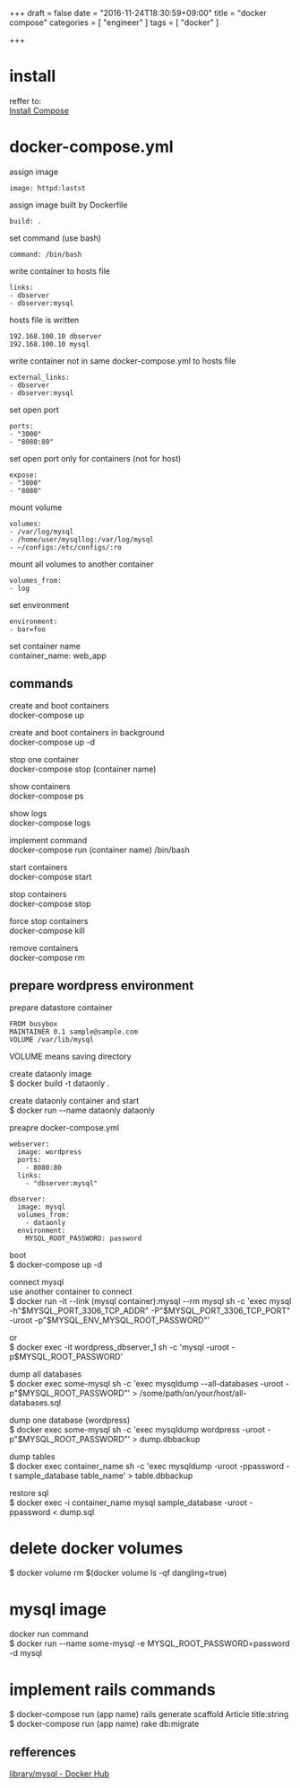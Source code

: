 +++
draft = false
date = "2016-11-24T18:30:59+09:00"
title = "docker compose"
categories = [ "engineer" ]
tags = [ "docker" ]

+++

# install

reffer to:  
[Install Compose](https://docs.docker.com/compose/install/)

# docker-compose.yml

assign image  
```
image: httpd:lastst  
```

assign image built by Dockerfile  
```
build: .  
```

set command (use bash)  
```
command: /bin/bash  
```

write container to hosts file  
```
links:
- dbserver  
- dbserver:mysql  
```

hosts file is written  
```
192.168.100.10 dbserver
192.168.100.10 mysql
```

write container not in same docker-compose.yml to hosts file  
```
external_links:
- dbserver  
- dbserver:mysql  
```

set open port  
```
ports:
- "3000"  
- "8080:80"  
```

set open port only for containers (not for host)  
```
expose:
- "3000"  
- "8080"  
```

mount volume  
```
volumes:
- /var/log/mysql
- /home/user/mysqllog:/var/log/mysql
- ~/configs:/etc/configs/:ro
```

mount all volumes to another container  
```
volumes_from:
- log
```

set environment  
```
environment:
- bar=foo
```

set container name  
container_name: web_app

## commands

create and boot containers  
docker-compose up

create and boot containers in background  
docker-compose up -d

stop one container  
docker-compose stop (container name)

show containers  
docker-compose ps

show logs  
docker-compose logs

implement command  
docker-compose run (container name) /bin/bash

start containers  
docker-compose start

stop containers  
docker-compose stop

force stop containers  
docker-compose kill

remove containers  
docker-compose rm

## prepare wordpress environment

prepare datastore container  

```
FROM busybox
MAINTAINER 0.1 sample@sample.com
VOLUME /var/lib/mysql
```

VOLUME means saving directory  

create dataonly image  
$ docker build -t dataonly .

create dataonly container and start  
$ docker run --name dataonly dataonly

preapre docker-compose.yml  
```
webserver:
  image: wordpress
  ports:
    - 8080:80
  links:
    - "dbserver:mysql"

dbserver:
  image: mysql
  volumes_from:
    - dataonly
  environment:
    MYSQL_ROOT_PASSWORD: password
```

boot  
$ docker-compose up -d

connect mysql  
use another container to connect  
$ docker run -it --link (mysql container):mysql --rm mysql sh -c 'exec mysql -h"$MYSQL_PORT_3306_TCP_ADDR" -P"$MYSQL_PORT_3306_TCP_PORT" -uroot -p"$MYSQL_ENV_MYSQL_ROOT_PASSWORD"'

or  
$ docker exec -it wordpress_dbserver_1 sh -c 'mysql -uroot -p$MYSQL_ROOT_PASSWORD'

dump all databases  
$ docker exec some-mysql sh -c 'exec mysqldump --all-databases -uroot -p"$MYSQL_ROOT_PASSWORD"' > /some/path/on/your/host/all-databases.sql

dump one database (wordpress)  
$ docker exec some-mysql sh -c 'exec mysqldump wordpress -uroot -p"$MYSQL_ROOT_PASSWORD"' > dump.dbbackup

dump tables  
$ docker exec container_name sh -c 'exec mysqldump -uroot -ppassword -t sample_database table_name' > table.dbbackup

restore sql  
$ docker exec -i container_name mysql sample_database -uroot -ppassword < dump.sql

# delete docker volumes

$ docker volume rm $(docker volume ls -qf dangling=true)

# mysql image

docker run command  
$ docker run --name some-mysql -e MYSQL_ROOT_PASSWORD=password -d mysql

# implement rails commands

$ docker-compose run (app name) rails generate scaffold Article title:string  
$ docker-compose run (app name) rake db:migrate  

## refferences

[library/mysql \- Docker Hub](https://hub.docker.com/_/mysql/)

